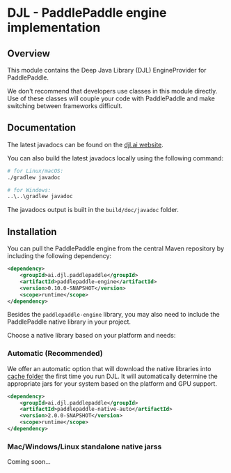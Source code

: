 # DJL - PaddlePaddle engine implementation

## Overview

This module contains the Deep Java Library (DJL) EngineProvider for PaddlePaddle.

We don't recommend that developers use classes in this module directly.
Use of these classes will couple your code with PaddlePaddle and make switching between frameworks difficult.

## Documentation

The latest javadocs can be found on the [djl.ai website](https://javadoc.io/doc/ai.djl.paddlepaddle/paddlepaddle-engine/latest/index.html).

You can also build the latest javadocs locally using the following command:

```sh
# for Linux/macOS:
./gradlew javadoc

# for Windows:
..\..\gradlew javadoc
```
The javadocs output is built in the `build/doc/javadoc` folder.


## Installation
You can pull the PaddlePaddle engine from the central Maven repository by including the following dependency:

```xml
<dependency>
    <groupId>ai.djl.paddlepaddle</groupId>
    <artifactId>paddlepaddle-engine</artifactId>
    <version>0.10.0-SNAPSHOT</version>
    <scope>runtime</scope>
</dependency>
```

Besides the `paddlepaddle-engine` library, you may also need to include the PaddlePaddle native library in your project.

Choose a native library based on your platform and needs:

### Automatic (Recommended)

We offer an automatic option that will download the native libraries into [cache folder](../../docs/development/cache_management.md) the first time you run DJL.
It will automatically determine the appropriate jars for your system based on the platform and GPU support.

```xml
<dependency>
    <groupId>ai.djl.paddlepaddle</groupId>
    <artifactId>paddlepaddle-native-auto</artifactId>
    <version>2.0.0-SNAPSHOT</version>
    <scope>runtime</scope>
</dependency>
```

### Mac/Windows/Linux standalone native jarss

Coming soon...
